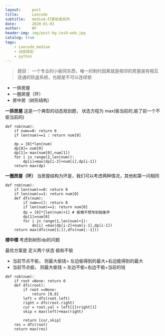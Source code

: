 ```yaml
---
layout:     post
title:      Leecode
subtitle:   medium-打家劫舍系列
date:       2020-01-03
author:     WY
header-img: img/post-bg-ios9-web.jpg
catalog: true
tags:
    - Leecode_medium
    - 动态规划
    - python
---
```


> 题目： 一个专业的小偷同东西，唯一的制约因素就是相邻的房屋装有相互连通的防盗系统，也就是不可以连续偷

- 一排房屋
- 一圈房屋（环）
- 房中房（树形结构）

**一排房屋**
这是一个典型的动态规划题， 状态方程为 max(偷当前的,偷了前一个不偷当前的)

```
def rob(num):
    if num==0: return 0
    if len(num)==1 : return num[0]

    dp = [0]*len(num)
    dp[0]= num[0]
    dp[1]= max(num[0],num[1])
    for i in range(2,len(num)):
        dp[i]=max(dp[i-2]+num[i],dp[i-1])
    return max(dp)

```

**一圈房屋（环）**
当房屋结构为环是，我们可以考虑两种情况，其他和第一问相同
```
def rob(num):
    if len(num)==0: return 0
    if len(num)==1: return num[0]
    def dfs(num):
        if num==[]: return 0
        if len(num)==1: return num[0]
        dp = [0]*[len(num)+1] # 偷懒不想写初始条件
        dp[1]=num[0]
        for i in range(1,len(num)+1):
            do[i] =max(dp[i-2]+num[i-1],dp[i-1])
    return max(dfs(num[1:]),dfs(num[:-1]))
```

**楼中楼**
考虑到树形dp的问题

最优方案是 定义两个状态 偷和不偷
- 当前节点不偷， 则最大偷钱= 左边偷得到的最大+右边能得到的最大
- 当前节点偷， 则最大偷钱 = 左边不偷+右边不偷+当前的钱
```
def rob(num):
    if root =None: return 0
    def dfs(root):
        if root ==None:
            return [0,0]
        left = dfs(root.left)
        right = dfs(root.right)
        cur = root.val + left[1]+right[1]
        skip = max(left)+max(right)

        return [cur,skip]
    res = dfs(root)
    return max(res)
```